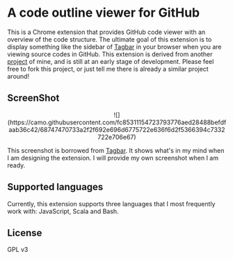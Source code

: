 # A code outline viewer for GitHub
This is a Chrome extension that provides GitHub code viewer with an overview of the code structure. The ultimate goal of this extension is to display something like the sidebar of [Tagbar](https://github.com/majutsushi/tagbar) in your browser when you are viewing source codes in GitHub. This extension is derived from another [project](https://github.com/ericpony/highlight.js) of mine, and is still at an early stage of development. Please feel free to fork this project, or just tell me there is already a similar project around!

## ScreenShot
<center>
![](https://camo.githubusercontent.com/fc85311154723793776aed28488befdfaab36c42/68747470733a2f2f692e696d6775722e636f6d2f5366394c7332722e706e67)
</center>

This screenshot is borrowed from [Tagbar](https://github.com/majutsushi/tagbar). It shows what's in my mind when I am designing the extension. I will provide my own screenshot when I am ready.

## Supported languages

Currently, this extension supports three languages that I most frequently work with: JavaScript, Scala and Bash.

## License

GPL v3

